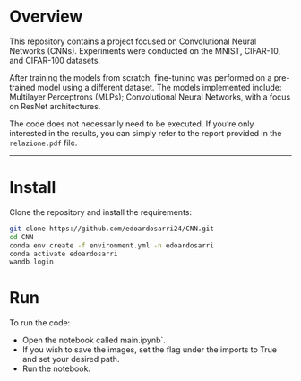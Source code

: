 # Overview
This repository contains a project focused on Convolutional Neural Networks (CNNs). Experiments were conducted on the MNIST, CIFAR-10, and CIFAR-100 datasets.

After training the models from scratch, fine-tuning was performed on a pre-trained model using a different dataset. The models implemented include: Multilayer Perceptrons (MLPs); Convolutional Neural Networks, with a focus on ResNet architectures.

The code does not necessarily need to be executed. If you’re only interested in the results, you can simply refer to the report provided in the `relazione.pdf` file.

---

# Install
Clone the repository and install the requirements:

```bash
git clone https://github.com/edoardosarri24/CNN.git
cd CNN
conda env create -f environment.yml -n edoardosarri
conda activate edoardosarri
wandb login
```

# Run
To run the code:
- Open the notebook called main.ipynb`.
- If you wish to save the images, set the flag under the imports to True and set your desired path.
- Run the notebook.
